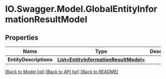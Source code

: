 # IO.Swagger.Model.GlobalEntityInformationResultModel
## Properties

Name | Type | Description | Notes
------------ | ------------- | ------------- | -------------
**EntityDescriptions** | [**List&lt;EntityInformationResultModel&gt;**](EntityInformationResultModel.md) |  | [optional] 

[[Back to Model list]](../README.md#documentation-for-models) [[Back to API list]](../README.md#documentation-for-api-endpoints) [[Back to README]](../README.md)

